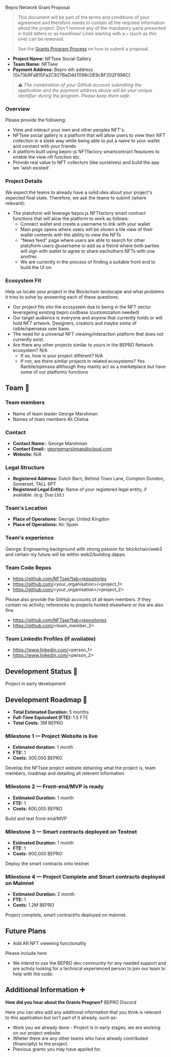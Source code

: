 Bepro Network Grant Proposal 

> This document will be part of the terms and conditions of your agreement and therefore needs to contain all the required information about the project. Don't remove any of the mandatory parts presented in bold letters or as headlines! Lines starting with a `>` (such as this one) can be removed.
>
> See the [Grants Program Process](https://github.com/bepronetwork/grants-program/#pencil-process) on how to submit a proposal.

* **Project Name:** NFTsee Social Gallery
* **Team Name:** NFTsee
* **Payment Address:** Bepro eth address (0x73b9FaB15Fa2C927BaDdd7099cDE9cBF202F996C)


> ⚠️ *The combination of your GitHub account submitting the application and the payment address above will be your unique identifier during the program. Please keep them safe.*


### Overview

Please provide the following:

* View and interact your own and other peoples NFT's.
* NFTsee social gallery is a platform that will allow users to view their NFT collection in a sleek way while being able to put a name to your wallet and connect with your friends
* A platform built using bepro-js NFTfactory smartcontract feautures to enable the view nft function etc.
* Provide real value to NFT collectors (like ourselves) and build the app we 'wish existed'.

### Project Details

We expect the teams to already have a solid idea about your project's expected final state. Therefore, we ask the teams to submit (where relevant):

* The platoform will leverage bepro.js NFTfactory smart contract functions that will alow the platform to work as follows:
  * Connect wallet and create a username to link with your wallet
  * Main page opens where users will be shown a tile view of their wallet contents with the ability to view the NFTs
  * "News feed" page where users are able to search for other platyform users @username to add as a freind where both parties will sign with wallet to agree to share eachothers NFTs with one another.
  * We are currently in the process of finding a suitable front end to build the UI on. 

### Ecosystem Fit

Help us locate your project in the Blockchain landscape and what problems it tries to solve by answering each of these questions:

* Our project fits into the ecosystem due to being in the NFT sector leverageing existing bepro codbase (customization needed)
* Our target audience is everyone and anyone that currently holds or will hold NFT artwork. Designers, creators and maybe some of raible/openseas user base.
* The need for a universal NFT viewing/interaction platform that does not currently exist.
* Are there any other projects similar to yours in the BEPRO Network ecosystem? N/A
  * If so, how is your project different? N/A
  * If not, are there similar projects in related ecosystems? Yes Rarible/opensea allthough they mainly act as a marketplace but have some of our platforms functions
  

## Team :busts_in_silhouette:

### Team members

* Name of team leader George Marshman 
* Names of team members Ali Chelva

### Contact

* **Contact Name:**: George Marshman 
* **Contact Email:**: georgemarshman@icloud.com
* **Website:** N/A

### Legal Structure

* **Registered Address:** Dutch Barn, Behind Town Lane, Compton Dundon, Somerset, TALL 6PT
* **Registered Legal Entity:** Name of your registered legal entity, if available. (e.g. Duo Ltd.)


### Team's Location

* **Place of Operations:** George: United Kingdon
* **Place of Operations:** Ali: Spain

### Team's experience

George: Engineering background with strong passion for blockchain/web3 and certain my future will be within web2/building dapps.


### Team Code Repos

* https://github.com/NFTsee?tab=repositories
* https://github.com/<your_organisation>/<project_1>
* https://github.com/<your_organisation>/<project_2>

Please also provide the GitHub accounts of all team members. If they contain no activity, references to projects hosted elsewhere or live are also fine.

* https://github.com/NFTsee?tab=repositories
* https://github.com/<team_member_2>

### Team LinkedIn Profiles (if available)

* https://www.linkedin.com/<person_1>
* https://www.linkedin.com/<person_2>

## Development Status :open_book:
Project in early development

## Development Roadmap :nut_and_bolt:


* **Total Estimated Duration:** 5 months
* **Full-Time Equivalent (FTE):**  1.5 FTE
* **Total Costs:** 3M BEPRO

### Milestone 1  — Project Website is live

* **Estimated duration:** 1 month
* **FTE:**  1
* **Costs:** 300,000 BEPRO

Develop the NFTsee project website detaining what the project is, team members, roadmap and detailing all relevent information 


### Milestone 2 — Front-end/MVP is ready

* **Estimated Duration:** 1 month
* **FTE:**  1
* **Costs:** 600,000 BEPRO
 
 Build and test front-end/MVP


### Milestone 3 — Smart contracts deployed on Testnet

* **Estimated Duration:** 1 month
* **FTE:**  1
* **Costs:** 900,000 BEPRO

Deploy the smart contracts onto testnet

### Milestone 4 — Project Complete and Smart contracts deployed on Mainnet

* **Estimated Duration:** 2 month
* **FTE:**  1
* **Costs:** 1.2M BEPRO

Project complete, smart contractrts deployed on mainnet.

## Future Plans 
* Add AR NFT vieweing functionality



Please include here


* We intend to use the BEPRO dev community for any needed support and are activly looking for a technical experienced person to join our team to help with the code.


## Additional Information :heavy_plus_sign:

**How did you hear about the Grants Program?**  BEPRO Discord

Here you can also add any additional information that you think is relevant to this application but isn't part of it already, such as:

* Work you we already done - Project is in early stages, we are working on our project website.
* Wheter there are any other teams who have already contributed (financially) to the project.
* Previous grants you may have applied for.

